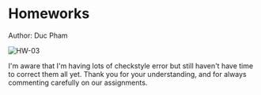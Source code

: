 # Homeworks

Author: Duc Pham

![HW-03](https://github.com/chillout20/HW-03/workflows/HW-03/badge.svg)

I'm aware that I'm having lots of checkstyle error but still haven't have time to correct them all yet. Thank you for your understanding, and for always commenting carefully on our assignments.
